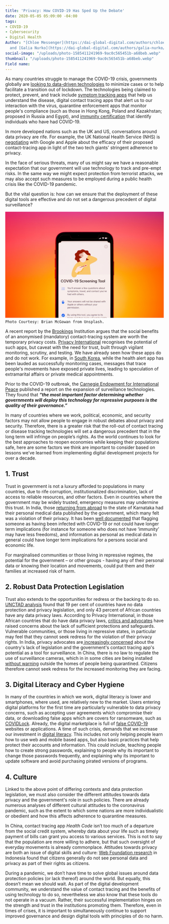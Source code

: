 ```yaml
---
title: 'Privacy: How COVID-19 Has Sped Up the Debate'
date: 2020-05-05 05:09:00 -04:00
tags:
- COVID-19
- Cybersecurity
- Digital Health
Author: "[Chloe Messenger](https://dai-global-digital.com/authors/chloe-messenger/)
  and [Galia Nurko](https://dai-global-digital.com/authors/galia-nurko/)"
social-image: "/uploads/photo-1585411241969-9ac0c565451b-a68beb.webp"
thumbnail: "/uploads/photo-1585411241969-9ac0c565451b-a68beb.webp"
Field name: 
---
```


As many countries struggle to manage the COVID-19 crisis, governments globally are [looking to data-driven technologies](https://www.bloomberg.com/news/articles/2020-04-30/the-world-embraces-contact-tracing-technology-to-fight-covid-19?utm_campaign=The%20Interface&utm_medium=email&utm_source=Revue%20newsletter) to minimize cases or to help facilitate a transition out of lockdown. The technologies being claimed to protect, prevent, and track include [symptom tracking apps](corona.asan.gov.af) that help us understand the disease, digital contact tracing apps that alert us to our interaction with the virus, quarantine enforcement apps that monitor people's compliance (such as those in Hong Kong, Poland and Kazakhstan; proposed in Russia and Egypt), and [immunity certification](https://www.ukauthority.com/articles/open-university-develops-digital-certificate-for-covid-19-immunity/) that identify individuals who have had COVID-19.

In more developed nations such as the UK and US, conversations around data privacy are rife. For example, the UK National Health Service (NHS) is [negotiating](https://www.bbc.co.uk/news/technology-52441428) with Google and Apple about the efficacy of their proposed contact-tracing app in light of the two tech giants' stringent adherence to privacy.

In the face of serious threats, many of us might say we have a reasonable expectation that our government will use technology to track and pre-empt risks. In the same way we might expect protection from terrorist attacks, we may also accept such measures to be employed during a public health crisis like the COVID-19 pandemic.

But the vital question is: how can we ensure that the deployment of these digital tools are effective and do not set a dangerous precedent of digital surveillance?

<!--more-->

![photo-1585411241969-9ac0c565451b.webp](/uploads/photo-1585411241969-9ac0c565451b.webp)`Photo Courtesy: Brian McGowan from Unsplash.`

A recent report by the [Brookings](https://www.brookings.edu/research/freedom-and-privacy-in-the-time-of-coronavirus/) Institution argues that the social benefits of an anonymised (mandatory) contact-tracing system are worth the temporary privacy costs. [Privacy International](https://privacyinternational.org/long-read/3675/theres-app-coronavirus-apps) recognises the potential of such apps, but caveat with the need for trust, built through vigilant monitoring, scrutiny, and testing. We have already seen how these apps do and do not work. For example, in [South Korea](https://www.theguardian.com/world/2020/mar/06/more-scary-than-coronavirus-south-koreas-health-alerts-expose-private-lives), while the health alert app has been lauded as successfully monitoring cases, messages that trace people's movements have exposed private lives, leading to speculation of extramarital affairs or private medical appointments.

Prior to the COVID-19 outbreak, the [Carnegie Endowment for International Peace](https://carnegieendowment.org/2019/09/17/global-expansion-of-ai-surveillance-pub-79847) published a report on the expansion of surveillance technologies. They found that ***“the most important factor determining whether governments will deploy this technology for repressive purposes is the quality of their governance.”***

In many of countries where we work, political, economic, and security factors may not allow people to engage in robust debates about privacy and security. Therefore, there is a greater risk that the roll-out of contact tracing or disease tracking technologies will set a dangerous precedent that in the long term will infringe on people’s rights. As the world continues to look for the best approaches to reopen economies while keeping their populations safe, here are some factors we think are important to consider based on lessons we’ve learned from implementing digital development projects for over a decade.

## 1. Trust

Trust in government is not a luxury afforded to populations in many countries, due to rife corruption, institutionalized discrimination, lack of access to reliable resources, and other factors. Even in countries where the government may be widely trusted, emergency measures may undermine this trust. In India, those [returning from abroad](https://www.news18.com/news/india/privacy-not-a-concern-checking-virus-spread-is-ktaka-govt-publishes-details-of-foreign-returnees-2550835.html) to the state of Karnataka had their personal medical data published by the government, which many felt was a violation of their privacy. It has been [well documented](https://onezero.medium.com/immunity-passports-could-create-a-new-category-of-privilege-2f70ce1b905) that flagging someone as having been infected with COVID-19 or not could have longer term implications (for instance for someone who does not have ‘immunity’ may have less freedoms), and information as personal as medical data in general could have longer term implications for a persons social and economic life.

For marginalised communities or those living in repressive regimes, the potential for the government – or other groups - having any of their personal data or knowing their location and movements, could put them and their families at increased risk of harm.

## 2. Robust Data Protection Legislation

Trust also extends to the opportunities for redress or the backing to do so. [UNCTAD analysis](https://unctad.org/en/Pages/DTL/STI_and_ICTs/ICT4D-Legislation/eCom-Data-Protection-Laws.aspx) found that 19 per cent of countries have no data protection and privacy legislation, and only 43 percent of African countries have any data privacy laws. According to Privacy International, in those African countries that do have data privacy laws, [critics and advocates](https://privacyinternational.org/long-read/3109/africa-sim-card-registration-only-increases-monitoring-and-exclusion) have raised concerns about the lack of sufficient protections and safeguards. Vulnerable communities, or those living in repressive states, in particular may feel that they cannot seek redress for the violation of their privacy rights. In India, privacy advocates are[ increasingly concerned](https://www.buzzfeednews.com/article/pranavdixit/for-a-billion-indians-the-governments-voluntary-contact?utm_campaign=The%2520Interface&utm_medium=email&utm_source=Revue%2520newsletter) about the country's lack of legislation and the government's contact tracing app's potential as a tool for surveillance. In China, there is no law to regulate the use of surveillance cameras, which in in some cities are being installed [without warning](https://edition.cnn.com/2020/04/27/asia/cctv-cameras-china-hnk-intl/index.html?utm_campaign=The%20Interface&utm_medium=email&utm_source=Revue%20newsletter) outside the homes of people being quarantined. Citizens therefore cannot seek redress for the increased monitoring they are facing.

## 3. Digital Literacy and Cyber Hygiene

In many of the countries in which we work, digital literacy is lower and smartphones, where used, are relatively new to the market. Users entering digital platforms for the first time are particularly vulnerable to data privacy concerns, such as accepting user agreements which compromise their data, or downloading false apps which are covers for ransomware, such as [COVIDLock](https://www.domaintools.com/resources/blog/covidlock-mobile-coronavirus-tracking-app-coughs-up-ransomware). Already, the digital marketplace is full of [false COVID-19](https://www.zdnet.com/article/thousands-of-covid-19-scam-and-malware-sites-are-being-created-on-a-daily-basis/) websites or applications. A time of such crisis, demands that we increase our investment in [digital literacy](https://dai-global-digital.com/the-missing-digital-principle-educate-the-user.html). This includes not only helping people learn how to use web and mobile based apps, but also basic practices that help protect their accounts and information. This could include, teaching people how to create strong passwords, explaining to people why its important to change those passwords frequently, and explaining why its important to update software and avoid purchasing pirated versions of programs.

## 4. Culture

Linked to the above point of differing contexts and data protection legislation, we must also consider the different attitudes towards data privacy and the government's role in such policies. There are already numerous analyses of different cultural attitudes to the coronavirus pandemic, such as the extent to which some nations are more individualistic or obedient and how this affects adherence to quarantine measures.

In China, contact tracing app *Health Code* isn’t too much of a departure from the social credit system, whereby data about your life such as timely payment of bills can grant you access to various services. This is not to say that the population are more willing to adhere, but that such oversight of everyday movements is already commonplace. Attitudes towards privacy are both an issue of digital skills and culture: [Web Foundation research](https://webfoundation.org/2019/10/personal-data-protection-in-indonesia-the-long-road-to-effective-implementation/) in Indonesia found that citizens generally do not see personal data and privacy as part of their rights as citizens.

During a pandemic, we don’t have time to solve global issues around data protection policies (or lack thereof) around the world. But equally, this doesn’t mean we should wait. As part of the digital development community, we understand the value of contact tracing and the benefits of using technology to do so, nevertheless we also know that these tools do not operate in a vacuum. Rather, their successful implementation hinges on the strength and trust in the institutions promoting them. Therefore, even in times of crises, it is important to simultaneously continue to support improved governance and design digital tools with principles of do no harm.